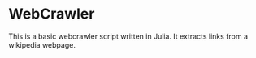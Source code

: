 # WebCrawler

This is a basic webcrawler script written in Julia. It extracts links from a wikipedia webpage. 
